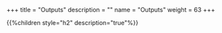+++
title = "Outputs"
description = ""
name = "Outputs"
weight = 63
+++

{{%children style="h2" description="true"%}}
